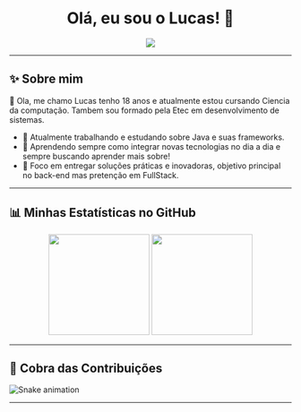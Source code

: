 <h1 align="center">Olá, eu sou o Lucas! 👋</h1>

<p align="center">
  <img src="https://readme-typing-svg.demolab.com/?lines=Desenvolvedor+Fullstack;Amante+de+tecnologia+e+códigos;Sempre+aprendendo+novas+skills&center=true&width=500&height=50">
</p>

---

## ✨ Sobre mim
🌟 Ola, me chamo Lucas tenho 18 anos e atualmente estou cursando Ciencia da computação. Tambem sou formado pela Etec em desenvolvimento de sistemas.

- 🔭 Atualmente trabalhando e estudando sobre Java e suas frameworks.
- 🌱 Aprendendo sempre como integrar novas tecnologias no dia a dia e sempre buscando aprender mais sobre!
- 🎯 Foco em entregar soluções práticas e inovadoras, objetivo principal no back-end mas pretenção em FullStack.


---

## 📊 Minhas Estatísticas no GitHub

<div align="center">
  <img height="180em" src="https://github-readme-stats.vercel.app/api/top-langs/?username=Oliveiirazl&layout=compact&langs_count=7&theme=blueberry"/>
  <img height="180em" src="https://github-readme-stats.vercel.app/api?username=Oliveiirazl&show_icons=true&theme=blueberry&include_all_commits=true&count_private=true"/>
</div>

---

## 🐍 Cobra das Contribuições

![Snake animation](https://github.com/Oliveiirazl/blob/output/github-contribution-grid-snake.svg)

---


